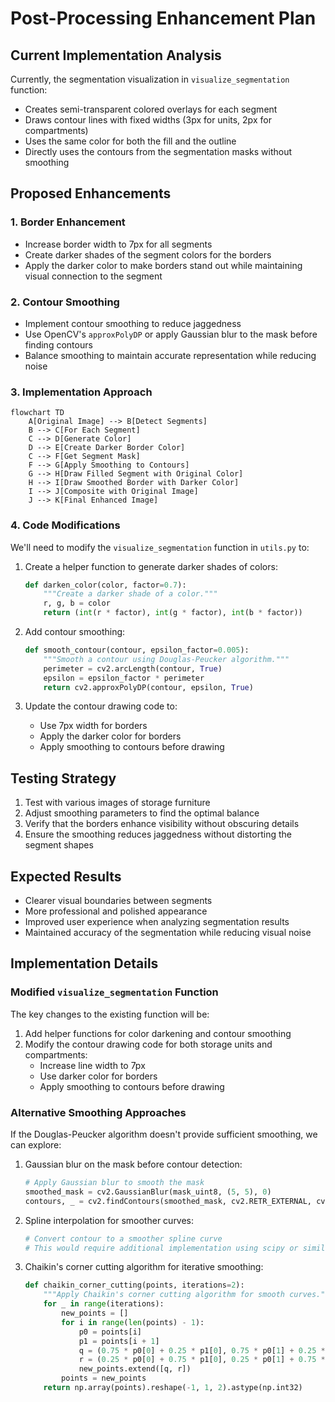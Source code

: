 # Post-Processing Enhancement Plan

## Current Implementation Analysis
Currently, the segmentation visualization in `visualize_segmentation` function:
- Creates semi-transparent colored overlays for each segment
- Draws contour lines with fixed widths (3px for units, 2px for compartments)
- Uses the same color for both the fill and the outline
- Directly uses the contours from the segmentation masks without smoothing

## Proposed Enhancements

### 1. Border Enhancement
- Increase border width to 7px for all segments
- Create darker shades of the segment colors for the borders
- Apply the darker color to make borders stand out while maintaining visual connection to the segment

### 2. Contour Smoothing
- Implement contour smoothing to reduce jaggedness
- Use OpenCV's `approxPolyDP` or apply Gaussian blur to the mask before finding contours
- Balance smoothing to maintain accurate representation while reducing noise

### 3. Implementation Approach

```mermaid
flowchart TD
    A[Original Image] --> B[Detect Segments]
    B --> C[For Each Segment]
    C --> D[Generate Color]
    D --> E[Create Darker Border Color]
    C --> F[Get Segment Mask]
    F --> G[Apply Smoothing to Contours]
    G --> H[Draw Filled Segment with Original Color]
    H --> I[Draw Smoothed Border with Darker Color]
    I --> J[Composite with Original Image]
    J --> K[Final Enhanced Image]
```

### 4. Code Modifications

We'll need to modify the `visualize_segmentation` function in `utils.py` to:

1. Create a helper function to generate darker shades of colors:
   ```python
   def darken_color(color, factor=0.7):
       """Create a darker shade of a color."""
       r, g, b = color
       return (int(r * factor), int(g * factor), int(b * factor))
   ```

2. Add contour smoothing:
   ```python
   def smooth_contour(contour, epsilon_factor=0.005):
       """Smooth a contour using Douglas-Peucker algorithm."""
       perimeter = cv2.arcLength(contour, True)
       epsilon = epsilon_factor * perimeter
       return cv2.approxPolyDP(contour, epsilon, True)
   ```

3. Update the contour drawing code to:
   - Use 7px width for borders
   - Apply the darker color for borders
   - Apply smoothing to contours before drawing

## Testing Strategy
1. Test with various images of storage furniture
2. Adjust smoothing parameters to find the optimal balance
3. Verify that the borders enhance visibility without obscuring details
4. Ensure the smoothing reduces jaggedness without distorting the segment shapes

## Expected Results
- Clearer visual boundaries between segments
- More professional and polished appearance
- Improved user experience when analyzing segmentation results
- Maintained accuracy of the segmentation while reducing visual noise

## Implementation Details

### Modified `visualize_segmentation` Function

The key changes to the existing function will be:

1. Add helper functions for color darkening and contour smoothing
2. Modify the contour drawing code for both storage units and compartments:
   - Increase line width to 7px
   - Use darker color for borders
   - Apply smoothing to contours before drawing

### Alternative Smoothing Approaches

If the Douglas-Peucker algorithm doesn't provide sufficient smoothing, we can explore:

1. Gaussian blur on the mask before contour detection:
   ```python
   # Apply Gaussian blur to smooth the mask
   smoothed_mask = cv2.GaussianBlur(mask_uint8, (5, 5), 0)
   contours, _ = cv2.findContours(smoothed_mask, cv2.RETR_EXTERNAL, cv2.CHAIN_APPROX_SIMPLE)
   ```

2. Spline interpolation for smoother curves:
   ```python
   # Convert contour to a smoother spline curve
   # This would require additional implementation using scipy or similar libraries
   ```

3. Chaikin's corner cutting algorithm for iterative smoothing:
   ```python
   def chaikin_corner_cutting(points, iterations=2):
       """Apply Chaikin's corner cutting algorithm for smooth curves."""
       for _ in range(iterations):
           new_points = []
           for i in range(len(points) - 1):
               p0 = points[i]
               p1 = points[i + 1]
               q = (0.75 * p0[0] + 0.25 * p1[0], 0.75 * p0[1] + 0.25 * p1[1])
               r = (0.25 * p0[0] + 0.75 * p1[0], 0.25 * p0[1] + 0.75 * p1[1])
               new_points.extend([q, r])
           points = new_points
       return np.array(points).reshape(-1, 1, 2).astype(np.int32)
